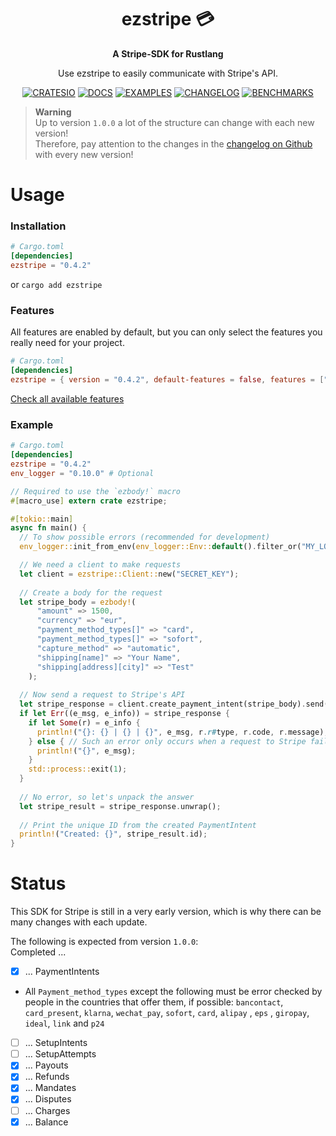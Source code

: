 <h1 align="center">ezstripe 💳</h1>
<div align="center">
 <strong>
   A Stripe-SDK for Rustlang
 </strong>
 <p>Use ezstripe to easily communicate with Stripe's API.</p>
</div>

<div align="center">

  [![CRATESIO]][CRATESIO_URL] [![DOCS]][DOCS_URL] [![EXAMPLES]][EXAMPLES_URL] [![CHANGELOG]][CHANGELOG_URL] [![BENCHMARKS]][BENCHMARKS_URL]
  
</div>

> **Warning** <br>
> Up to version `1.0.0` a lot of the structure can change with each new version! <br>
> Therefore, pay attention to the changes in the [changelog on Github](https://github.com/EntenKoeniq/ezstripe/blob/main/CHANGELOG.md) with every new version!

# Usage
### Installation
```toml
# Cargo.toml
[dependencies]
ezstripe = "0.4.2"
```
or
`cargo add ezstripe`

### Features
All features are enabled by default, but you can only select the features you really need for your project.

```toml
# Cargo.toml
[dependencies]
ezstripe = { version = "0.4.2", default-features = false, features = ["payment_intent", "refund"] }
```

[Check all available features](https://github.com/EntenKoeniq/ezstripe/blob/main/Cargo.toml#L12..L26)

### Example
```toml
# Cargo.toml
[dependencies]
ezstripe = "0.4.2"
env_logger = "0.10.0" # Optional
```

```Rust
// Required to use the `ezbody!` macro
#[macro_use] extern crate ezstripe;

#[tokio::main]
async fn main() {
  // To show possible errors (recommended for development)
  env_logger::init_from_env(env_logger::Env::default().filter_or("MY_LOG_LEVEL", "debug"));

  // We need a client to make requests
  let client = ezstripe::Client::new("SECRET_KEY");
  
  // Create a body for the request
  let stripe_body = ezbody!(
      "amount" => 1500,
      "currency" => "eur",
      "payment_method_types[]" => "card",
      "payment_method_types[]" => "sofort",
      "capture_method" => "automatic",
      "shipping[name]" => "Your Name",
      "shipping[address][city]" => "Test"
    );
  
  // Now send a request to Stripe's API
  let stripe_response = client.create_payment_intent(stripe_body).send().await;
  if let Err((e_msg, e_info)) = stripe_response {
    if let Some(r) = e_info {
      println!("{}: {} | {} | {}", e_msg, r.r#type, r.code, r.message);
    } else { // Such an error only occurs when a request to Stripe failed
      println!("{}", e_msg);
    }
    std::process::exit(1);
  }
  
  // No error, so let's unpack the answer
  let stripe_result = stripe_response.unwrap();
  
  // Print the unique ID from the created PaymentIntent
  println!("Created: {}", stripe_result.id);
}
```

# Status
This SDK for Stripe is still in a very early version, which is why there can be many changes with each update.

The following is expected from version `1.0.0`: <br>
Completed ...

- [X] ... PaymentIntents
- All `Payment_method_types` except the following must be error checked by people in the countries that offer them, if possible: `bancontact`, `card_present`, `klarna`, `wechat_pay`, `sofort`, `card`, `alipay` , `eps` , `giropay`, `ideal`, `link` and `p24`
- [ ] ... SetupIntents
- [ ] ... SetupAttempts
- [X] ... Payouts
- [X] ... Refunds
- [X] ... Mandates
- [X] ... Disputes
- [ ] ... Charges
- [X] ... Balance

[CRATESIO]: https://img.shields.io/badge/crates.io-ezstripe-B7410E?style=flat-square&logo=rust
[CRATESIO_URL]: https://crates.io/crates/ezstripe
[DOCS]: https://img.shields.io/badge/docs-latest-343434?style=flat-square&logo=read-the-docs&logoColor=fff
[DOCS_URL]: https://docs.rs/ezstripe/latest/ezstripe/
[EXAMPLES]: https://img.shields.io/badge/examples-latest-343434?style=flat-square&logo=bookstack&logoColor=fff
[EXAMPLES_URL]: https://github.com/EntenKoeniq/ezstripe/tree/main/examples
[CHANGELOG]: https://img.shields.io/badge/changelog-latest-343434?style=flat-square&logo=react-hook-form&logoColor=fff
[CHANGELOG_URL]: https://github.com/EntenKoeniq/ezstripe/blob/main/CHANGELOG.md
[BENCHMARKS]: https://img.shields.io/badge/benchmarks-0.4.3pre-ffd73c?style=flat-square&logo=speedtest
[BENCHMARKS_URL]: https://github.com/EntenKoeniq/ezstripe/blob/main/BENCHMARKS.md